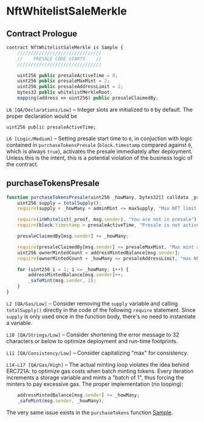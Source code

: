 # NftWhitelistSaleMerkle

## Contract Prologue

``` ts linenums="1"
contract NftWhitelistSaleMerkle is Sample {
    ///////////////////////////////
    //    PRESALE CODE STARTS    //
    ///////////////////////////////

    uint256 public presaleActiveTime = 0;
    uint256 public presaleMaxMint = 2;
    uint256 public presaleAddressLimit = 2;
    bytes32 public whitelistMerkleRoot;
    mapping(address => uint256) public presaleClaimedBy;
```

`L6 [QA/Declarations/Low]` – Integer slots are initialized to `0` by default. The proper declaration would be 

```uint256 public presaleActiveTime;```

`L6 [Logic/Medium]` – Setting presale start time to `0`, in conjuction with logic contained in `purchaseTokensPresale` (`block.timestamp` compared against `0`, which is always `true`), activates the presale immediately after deployment. Unless this is the intent, this is a potential violation of the business logic of the contract. 

## purchaseTokensPresale
``` ts linenums="1"
function purchaseTokensPresale(uint256 _howMany, bytes32[] calldata _proof) external payable {
    uint256 supply = totalSupply();
    require(supply + _howMany + adminMint <= maxSupply, "Max NFT limit exceeded");

    require(inWhitelist(_proof, msg.sender), "You are not in presale");
    require(block.timestamp > presaleActiveTime, "Presale is not active");

    presaleClaimedBy[msg.sender] += _howMany;

    require(presaleClaimedBy[msg.sender] <= presaleMaxMint, "Max mint amount per session exceeded");
    uint256 ownerMintedCount = addressMintedBalance[msg.sender];
    require(ownerMintedCount + _howMany <= presaleAddressLimit, "max NFT per address exceeded");

    for (uint256 i = 1; i <= _howMany; i++) {
        addressMintedBalance[msg.sender]++;
        _safeMint(msg.sender, 1);
    }
}
```

`L2 [QA/Gas/Low]` – Consider removing the `supply` variable and calling `totalSupply()` directly in the code of the following `require` statement. Since `supply` is only used once in the function body, there's no need to instantiate a variable.

`L10 [QA/Strings/Low]` – Consider shortening the error message to 32 characters or below to optimize deployment and run-time footprints.

`L11 [QA/Consistency/Low]` – Consider capitalizing "max" for consistency. 

`L14-L17 [QA/Gas/High]` – The actual minting loop violates the idea behind ERC721A: to optimize gas costs when batch minting tokens. Every iteration increments a storage variable and mints a "batch of 1", thus forcing the minters to pay excessive gas. The proper implementation (no looping):

``` ts
    addressMintedBalance[msg.sender] += _howMany;
    _safeMint(msg.sender, _howMany);
```

The very same issue exists in the `purchaseTokens` function [Sample](Sample.md).